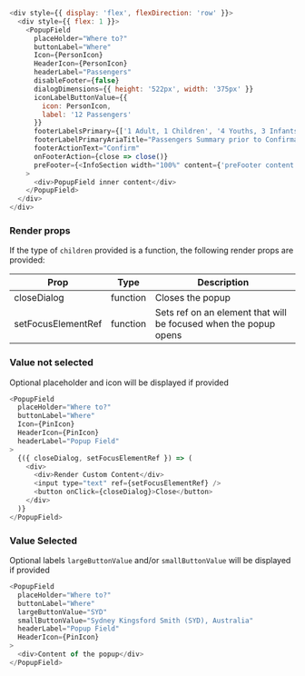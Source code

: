 ```js
<div style={{ display: 'flex', flexDirection: 'row' }}>
  <div style={{ flex: 1 }}>
    <PopupField
      placeHolder="Where to?"
      buttonLabel="Where"
      Icon={PersonIcon}
      HeaderIcon={PersonIcon}
      headerLabel="Passengers"
      disableFooter={false}
      dialogDimensions={{ height: '522px', width: '375px' }}
      iconLabelButtonValue={{
        icon: PersonIcon,
        label: '12 Passengers'
      }}
      footerLabelsPrimary={['1 Adult, 1 Children', '4 Youths, 3 Infants']}
      footerLabelPrimaryAriaTitle="Passengers Summary prior to Confirmation"
      footerActionText="Confirm"
      onFooterAction={close => close()}
      preFooter={<InfoSection width="100%" content={'preFooter content'} />}
    >
      <div>PopupField inner content</div>
    </PopupField>
  </div>
</div>
```

### Render props

If the type of `children` provided is a function, the following render props are provided:

| Prop               | Type     | Description                                                      |
| ------------------ | -------- | ---------------------------------------------------------------- |
| closeDialog        | function | Closes the popup                                                 |
| setFocusElementRef | function | Sets ref on an element that will be focused when the popup opens |

### Value not selected

Optional placeholder and icon will be displayed if provided

```js
<PopupField
  placeHolder="Where to?"
  buttonLabel="Where"
  Icon={PinIcon}
  HeaderIcon={PinIcon}
  headerLabel="Popup Field"
>
  {({ closeDialog, setFocusElementRef }) => (
    <div>
      <div>Render Custom Content</div>
      <input type="text" ref={setFocusElementRef} />
      <button onClick={closeDialog}>Close</button>
    </div>
  )}
</PopupField>
```

### Value Selected

Optional labels `largeButtonValue` and/or `smallButtonValue` will be displayed if provided

```js
<PopupField
  placeHolder="Where to?"
  buttonLabel="Where"
  largeButtonValue="SYD"
  smallButtonValue="Sydney Kingsford Smith (SYD), Australia"
  headerLabel="Popup Field"
  HeaderIcon={PinIcon}
>
  <div>Content of the popup</div>
</PopupField>
```
